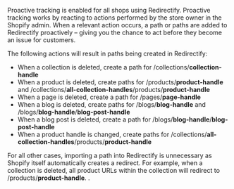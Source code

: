 Proactive tracking is enabled for all shops using Redirectify. Proactive
tracking works by reacting to actions performed by the store owner in the
Shopify admin. When a relevant action occurs, a path or paths are added to
Redirectify proactively – giving you the chance to act before they become an
issue for customers.

The following actions will result in paths being created in Redirectify:

* When a collection is deleted, create a path for
  /collections/**collection-handle**
* When a product is deleted, create paths for /products/**product-handle** and
  /collections/**all-collection-handles**/products/**product-handle**
* When a page is deleted, create a path for /pages/**page-handle**
* When a blog is deleted, create paths for /blogs/**blog-handle** and
  /blogs/**blog-handle**/**blog-post-handle**
* When a blog post is deleted, create a path for
  /blogs/**blog-handle**/**blog-post-handle**
* When a product handle is changed, create paths for
  /collections/**all-collection-handles**/products/**product-handle**

For all other cases, importing a path into Redirectify is unnecessary as Shopify
itself automatically creates a redirect. For example, when a collection is
deleted, all product URLs within the collection will redirect to
/products/**product-handle**.
.
